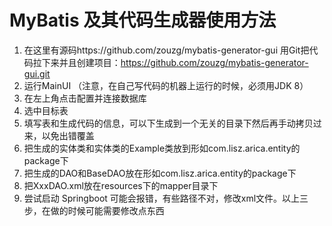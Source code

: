 # MyBatis 及其代码生成器使用方法

1. 在这里有源码https://github.com/zouzg/mybatis-generator-gui 用Git把代码拉下来并且创建项目：https://github.com/zouzg/mybatis-generator-gui.git
2. 运行MainUI （注意，在自己写代码的机器上运行的时候，必须用JDK 8）
3. 在左上角点击配置并连接数据库
4. 选中目标表
5. 填写表和生成代码的信息，可以下生成到一个无关的目录下然后再手动拷贝过来，以免出错覆盖
6. 把生成的实体类和实体类的Example类放到形如com.lisz.arica.entity的package下
7. 把生成的DAO和BaseDAO放在形如com.lisz.arica.entity的package下
8. 把XxxDAO.xml放在resources下的mapper目录下
9. 尝试启动 Springboot 可能会报错，有些路径不对，修改xml文件。以上三步，在做的时候可能需要修改点东西